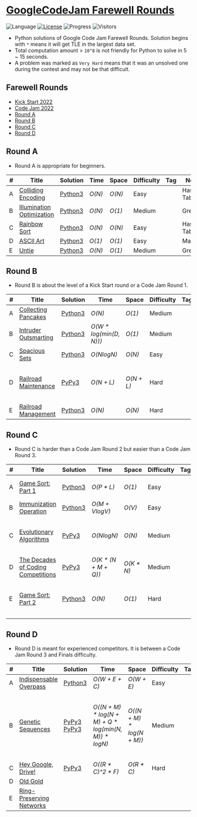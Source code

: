# [GoogleCodeJam Farewell Rounds](https://codingcompetitions.withgoogle.com/codejam/archive/2023)

![Language](https://img.shields.io/badge/language-Python3-orange.svg)
[![License](https://img.shields.io/badge/license-MIT-blue.svg)](./LICENSE)
![Progress](https://img.shields.io/badge/progress-18%20%2F%2020-ff69b4.svg)
![Visitors](https://visitor-badge.laobi.icu/badge?page_id=kamyu104.googlecodejam.farewell.rounds)

* Python solutions of Google Code Jam Farewell Rounds. Solution begins with `*` means it will get TLE in the largest data set.
* Total computation amount > `10^8` is not friendly for Python to solve in 5 ~ 15 seconds.
* A problem was marked as `Very Hard` means that it was an unsolved one during the contest and may not be that difficult.

## Farewell Rounds

* [Kick Start 2022](https://github.com/kamyu104/GoogleKickStart-2022)
* [Code Jam 2022](https://github.com/kamyu104/GoogleCodeJam-2022)
* [Round A](https://github.com/kamyu104/GoogleCodeJam-Farewell-Rounds#round-a)
* [Round B](https://github.com/kamyu104/GoogleCodeJam-Farewell-Rounds#round-b)
* [Round C](https://github.com/kamyu104/GoogleCodeJam-Farewell-Rounds#round-c)
* [Round D](https://github.com/kamyu104/GoogleCodeJam-Farewell-Rounds#round-d)

## Round A

- Round A is appropriate for beginners.

| # | Title | Solution | Time | Space | Difficulty | Tag | Note |
|---| ----- | -------- | ---- | ----- | ---------- | --- | ---- |
|A| [Colliding Encoding](https://codingcompetitions.withgoogle.com/codejam/round/0000000000c95b94/0000000000cad7cf)| [Python3](./Round%20A/colliding_encoding.py3)| _O(N)_ | _O(N)_ | Easy | | Hash Table |
|B| [Illumination Optimization](https://codingcompetitions.withgoogle.com/codejam/round/0000000000c95b94/0000000000cad086)| [Python3](./Round%20A/illumination_optimization.py3) | _O(N)_ | _O(1)_ | Medium | | Greedy |
|C| [Rainbow Sort](https://codingcompetitions.withgoogle.com/codejam/round/0000000000c95b94/0000000000cada38)| [Python3](./Round%20A/rainbow_sort.py3)| _O(N)_ | _O(N)_ | Easy | | Hash Table |
|D| [ASCII Art](https://codingcompetitions.withgoogle.com/codejam/round/0000000000c95b94/0000000000cad9c2)| [Python3](./Round%20A/ascii_art.py3) | _O(1)_ | _O(1)_ | Easy | | Math |
|E| [Untie](https://codingcompetitions.withgoogle.com/codejam/round/0000000000c95b94/0000000000cad9c1)| [Python3](./Round%20A/untie.py3) | _O(N)_ | _O(1)_ | Medium | | Greedy |

## Round B

- Round B is about the level of a Kick Start round or a Code Jam Round 1.

| # | Title | Solution | Time | Space | Difficulty | Tag | Note |
|---| ----- | -------- | ---- | ----- | ---------- | --- | ---- |
|A| [Collecting Pancakes](https://codingcompetitions.withgoogle.com/codejam/round/0000000000c9607c/0000000000cad7d1)| [Python3](./Round%20B/collecting_pancakes.py3)| _O(N)_ | _O(1)_ | Medium | | Greedy, Prefix Sum |
|B| [Intruder Outsmarting](https://codingcompetitions.withgoogle.com/codejam/round/0000000000c9607c/0000000000cad13d)| [Python3](./Round%20B/intruder_outsmarting.py3) | _O(W * log(min(D, N)))_ | _O(1)_ | Medium | | Extended Euclidean Algorithm  |
|C| [Spacious Sets](https://codingcompetitions.withgoogle.com/codejam/round/0000000000c9607c/0000000000cad2ce)| [Python3](./Round%20B/spacious_sets.py3) | _O(NlogN)_ | _O(N)_ | Easy | | Binary Search, DP|
|D| [Railroad Maintenance](https://codingcompetitions.withgoogle.com/codejam/round/0000000000c9607c/0000000000cad77d)| [PyPy3](./Round%20B/railroad_maintenance.py3) | _O(N + L)_ | _O(N + L)_ | Hard | | DFS, Biconnected Components, Articulation Points |
|E| [Railroad Management](https://codingcompetitions.withgoogle.com/codejam/round/0000000000c9607c/0000000000caccfb)| [Python3](./Round%20B/railroad_management.py3) | _O(N)_ | _O(N)_ | Hard | | Graph, Cycle |

## Round C

- Round C is harder than a Code Jam Round 2 but easier than a Code Jam Round 3.

| # | Title | Solution | Time | Space | Difficulty | Tag | Note |
|---| ----- | -------- | ---- | ----- | ---------- | --- | ---- |
|A| [Game Sort: Part 1](https://codingcompetitions.withgoogle.com/codejam/round/0000000000c95433/0000000000cacb87)| [Python3](./Round%20C/game_sort_part_1.py3)  | _O(P * L)_ | _O(1)_ | Easy | | Greedy, Counting Sort, Freq Table |
|B| [Immunization Operation](https://codingcompetitions.withgoogle.com/codejam/round/0000000000c95433/0000000000cacb88)| [Python3](./Round%20C/immunization_operation.py3)  |  _O(M + VlogV)_ | _O(V)_  | Easy | | Simulation, Heap |
|C| [Evolutionary Algorithms](https://codingcompetitions.withgoogle.com/codejam/round/0000000000c95433/0000000000cad08b)| [PyPy3](./Round%20C/evolutionary_algorithms.py3) | _O(NlogN)_  |  _O(N)_ | Medium | | DFS, BIT, Fenwick Tree, Coordinate Compression, Combinatorics |
|D| [The Decades of Coding Competitions](https://codingcompetitions.withgoogle.com/codejam/round/0000000000c95433/0000000000cad9c6)| [PyPy3](./Round%20C/the_decades_of_coding_competitions.py3) | _O(K * (N + M + Q))_  |  _O(K * N)_ |  Medium | | Graph, Union Find, DSU |
|E| [Game Sort: Part 2](https://codingcompetitions.withgoogle.com/codejam/round/0000000000c95433/0000000000cad339)| [Python3](./Round%20C/game_sort_part_2.py3) | _O(N)_ | _O(1)_ | Hard | | Constructive Algorithms, Prefix Sum, Freq Table, Greedy |

## Round D

- Round D is meant for experienced competitors. It is between a Code Jam Round 3 and Finals difficulty.

| # | Title | Solution | Time | Space | Difficulty | Tag | Note |
|---| ----- | -------- | ---- | ----- | ---------- | --- | ---- |
|A| [Indispensable Overpass](https://codingcompetitions.withgoogle.com/codejam/round/0000000000c95b95/0000000000cadc76)| [Python3](./Round%20D/indispensable_overpass.py3) | _O(W + E + C)_ | _O(W + E)_  | Easy | | Tree DP, Combinatorics |
|B| [Genetic Sequences](https://codingcompetitions.withgoogle.com/codejam/round/0000000000c95b95/0000000000cadc77)| [PyPy3](./Round%20D/genetic_sequences.py3) [PyPy3](./Round%20D/genetic_sequences2.py3) | _O((N + M) * log(N + M) + Q * log(min(N, M)) * logN)_ | _O((N + M) * log(N + M))_ | Medium | | Suffix Array, LCP Array, Binary Search, RMQ, Sparse Table, Persistent BST, Persistent Treap |
|C| [Hey Google, Drive!](https://codingcompetitions.withgoogle.com/codejam/round/0000000000c95b95/0000000000caccfa)| [PyPy3](./Round%20D/hey_google_drive.py3) | _O((R * C)^2 * F)_ | _O(R * C)_  | Hard | | Graph, BFS |
|D| [Old Gold](https://codingcompetitions.withgoogle.com/codejam/round/0000000000c95b95/0000000000cada3b)| | | | | | |
|E| [Ring-Preserving Networks](https://codingcompetitions.withgoogle.com/codejam/round/0000000000c95b95/0000000000cad08a)| | | | | | |
